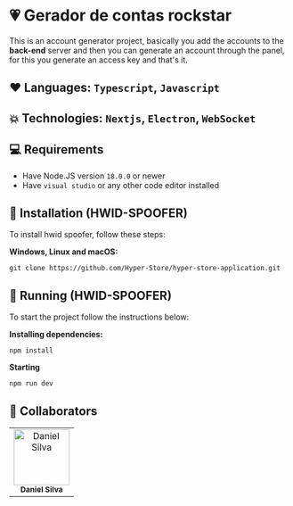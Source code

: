 # 💗 Gerador de contas rockstar
This is an account generator project, basically you add the accounts to the **back-end** server and then you can generate an account through the panel, for this you generate an access key and that's it.

## **❤️ Languages:** `Typescript`, `Javascript`

## **💥 Technologies**: `Nextjs`, `Electron`, `WebSocket`

## 💻 Requirements

* Have Node.JS version `18.0.0` or newer
* Have `visual studio` or any other code editor installed

## 🚀 Installation (HWID-SPOOFER)

To install hwid spoofer, follow these steps:

**Windows, Linux and macOS:**
```
git clone https://github.com/Hyper-Store/hyper-store-application.git
```

## 💾 Running (HWID-SPOOFER)

To start the project follow the instructions below:

**Installing dependencies:**
```
npm install
```

**Starting**
```
npm run dev
```

## 🤝 Collaborators
<table>
  <tr>
    <td align="center">
      <a href="https://github.com/Daniel-D3V">
        <img src="https://avatars.githubusercontent.com/u/103064271?v=4" width="100px;" alt="Daniel Silva"/><br>
        <sub>
          <b>Daniel Silva</b>
        </sub>
      </a>
    </td>
  </tr>
</table>
